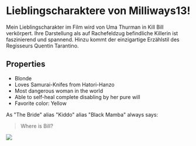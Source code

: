 # Lieblingscharaktere von Milliways13!

Mein Lieblingscharakter im Film wird von Uma Thurman in Kill Bill verkörpert. Ihre Darstellung als auf Rachefeldzug befindliche Killerin ist faszinierend und spannend. Hinzu kommt der einzigartige Erzählstil des Regisseurs Quentin Tarantino.

## Properties
* Blonde
* Loves Samurai-Knifes from Hatori-Hanzo
* Most dangerous woman in the world
* Able to self-heal complete disabling by her pure will
* Favorite color: Yellow

As "The Bride" alias "Kiddo" alias "Black Mamba" always says:
> Where is Bill?


<img src="https://www.imdb.com/title/tt0266697/mediaviewer/rm2033140224"> 